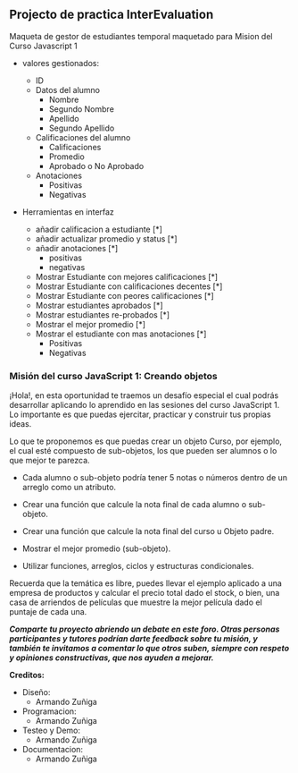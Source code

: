 ## Projecto de practica InterEvaluation

Maqueta de gestor de estudiantes temporal maquetado para Mision del Curso Javascript 1

- valores gestionados:

  - ID
  - Datos del alumno
    - Nombre
    - Segundo Nombre
    - Apellido
    - Segundo Apellido
  - Calificaciones del alumno
    - Calificaciones
    - Promedio
    - Aprobado o No Aprobado
  - Anotaciones
    - Positivas
    - Negativas

- Herramientas en interfaz
  - añadir calificacion a estudiante [*]
  - añadir actualizar promedio y status [*]
  - añadir anotaciones [*]
    - positivas
    - negativas
  - Mostrar Estudiante con mejores calificaciones [*]
  - Mostrar Estudiante con calificaciones decentes [*]
  - Mostrar Estudiante con peores calificaciones [*]
  - Mostrar estudiantes aprobados [*]
  - Mostrar estudiantes re-probados [*]
  - Mostrar el mejor promedio [*]
  - Mostrar el estudiante con mas anotaciones [*]
    - Positivas
    - Negativas

### Misión del curso JavaScript 1: Creando objetos

¡Hola!, en esta oportunidad te traemos un desafío especial el cual podrás desarrollar aplicando lo aprendido en las sesiones del curso JavaScript 1. Lo importante es que puedas ejercitar, practicar y construir tus propias ideas.

Lo que te proponemos es que puedas crear un objeto Curso, por ejemplo, el cual esté compuesto de sub-objetos, los que pueden ser alumnos o lo que mejor te parezca.

- Cada alumno o sub-objeto podría tener 5 notas o números dentro de un arreglo como un atributo.

- Crear una función que calcule la nota final de cada alumno o sub-objeto.

- Crear una función que calcule la nota final del curso u Objeto padre.

- Mostrar el mejor promedio (sub-objeto).

- Utilizar funciones, arreglos, ciclos y estructuras condicionales.

Recuerda que la temática es libre, puedes llevar el ejemplo aplicado a una empresa de productos y calcular el precio total dado el stock, o bien, una casa de arriendos de películas que muestre la mejor película dado el puntaje de cada una.

**_Comparte tu proyecto abriendo un debate en este foro. Otras personas participantes y tutores podrían darte feedback sobre tu misión, y también te invitamos a comentar lo que otros suben, siempre con respeto y opiniones constructivas, que nos ayuden a mejorar._**

**Creditos:**

- Diseño:
  - Armando Zuñiga
- Programacion:
  - Armando Zuñiga
- Testeo y Demo:
  - Armando Zuñiga
- Documentacion:
  - Armando Zuñiga
